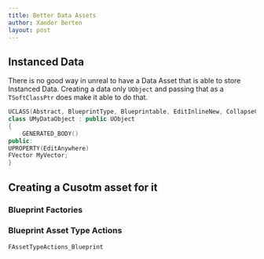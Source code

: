 ```yaml
---
title: Better Data Assets
author: Xander Berten
layout: post
---
```



## Instanced Data
There is no good way in unreal to have a Data Asset that is able to store Instanced Data.
Creating a data only `UObject` and passing that as a `TSoftClassPtr` does make it able to do that.

``` c++
UCLASS(Abstract, BlueprintType, Blueprintable, EditInlineNew, CollapseCategories, NotPlaceable, meta = (DontUseGenericSpawnObject, DataOnly))
class UMyDataObject : public UObject
{
    GENERATED_BODY()
public:
UPROPERTY(EditAnywhere)
FVector MyVector;
}
```


## Creating a Cusotm asset for it

### Blueprint Factories


###  Blueprint Asset Type Actions
`FAssetTypeActions_Blueprint`

